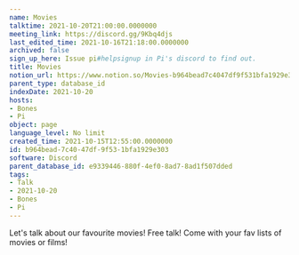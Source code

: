 ```yaml
---
name: Movies
talktime: 2021-10-20T21:00:00.0000000
meeting_link: https://discord.gg/9Kbq4djs
last_edited_time: 2021-10-16T21:18:00.0000000
archived: false
sign_up_here: Issue pi#helpsignup in Pi's discord to find out.
title: Movies
notion_url: https://www.notion.so/Movies-b964bead7c4047df9f531bfa1929e303
parent_type: database_id
indexDate: 2021-10-20
hosts:
- Bones
- Pi
object: page
language_level: No limit
created_time: 2021-10-15T12:55:00.0000000
id: b964bead-7c40-47df-9f53-1bfa1929e303
software: Discord
parent_database_id: e9339446-880f-4ef0-8ad7-8ad1f507dded
tags:
- Talk
- 2021-10-20
- Bones
- Pi
---
```


Let's talk about our favourite movies!
Free talk! Come with your fav lists of movies or films!


